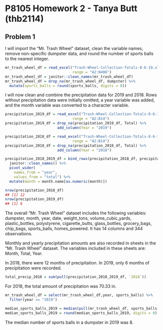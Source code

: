 P8105 Homework 2 - Tanya Butt (thb2114)
================

## Problem 1

I will import the “Mr. Trash Wheel” dataset, clean the variable names,
remove non-specific dumpster data, and round the number of sports balls
to the nearest integer.

``` r
mr_trash_wheel_df = read_excel("Trash-Wheel-Collection-Totals-8-6-19.xlsx", 
                               range = "A2:N408")
mr_trash_wheel_df = janitor::clean_names(mr_trash_wheel_df) 
mr_trash_wheel_df = drop_na(mr_trash_wheel_df, dumpster) %>% 
  mutate(sports_balls = round(sports_balls, digits = 0))
```

I will now clean and combine the precipitation data for 2019 and 2018.
Rows without precipitation data were initially omitted, a year variable
was added, and the month variable was converted to a character variable.

``` r
precipitation_2019_df = read_excel("Trash-Wheel-Collection-Totals-8-6-19.xlsx", sheet = 4,
                               range = "A2:B14") 
precipitation_2019_df = drop_na(precipitation_2019_df, Total) %>% 
                        add_column(Year = "2019")

precipitation_2018_df = read_excel("Trash-Wheel-Collection-Totals-8-6-19.xlsx", sheet = 5,
                               range = "A2:B14") 
precipitation_2018_df = drop_na(precipitation_2018_df, Total) %>% 
                        add_column(Year = "2018")

precipitation_2018_2019_df = bind_rows(precipitation_2018_df, precipitation_2019_df) %>% 
  janitor::clean_names() %>% 
  pivot_wider(
    names_from = "year",
    values_from = "total") %>% 
  mutate(month = month.name[as.numeric(month)])

nrow(precipitation_2018_df)
## [1] 12
nrow(precipitation_2019_df)
## [1] 6
```

The overall “Mr. Trash Wheel” dataset includes the following variables:
dumpster, month, year, date, weight\_tons, volume\_cubic\_yards,
plastic\_bottles, polystyrene, cigarette\_butts, glass\_bottles,
grocery\_bags, chip\_bags, sports\_balls, homes\_powered. It has 14
columns and 344 observations.

Monthly and yearly precipitation amounts are also recorded in sheets in
the “Mr. Trash Wheel” dataset. The variables included in these sheets
are: Month, Total, Year.

In 2018, there were 12 months of precipitation. In 2019, only 6 months
of precipitation were recorded.

``` r
total_precip_2018 = sum(pull(precipitation_2018_2019_df, `2018`))
```

For 2018, the total amount of precipitation was 70.33 in.

``` r
mr_trash_wheel_df = select(mr_trash_wheel_df,year, sports_balls) %>% 
  filter(year == "2019")

median_sports_balls_2019 = median(pull(mr_trash_wheel_df, sports_balls))
median_sports_balls_2019 = round(median_sports_balls_2019, digits = 0)
```

The median number of sports balls in a dumpster in 2019 was 8.
